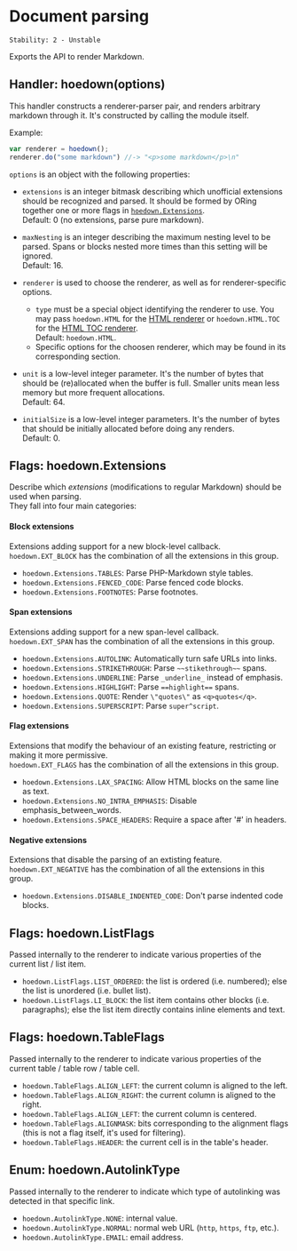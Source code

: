 # Document parsing

    Stability: 2 - Unstable

Exports the API to render Markdown.


## Handler: hoedown(options)

This handler constructs a renderer-parser pair, and renders arbitrary markdown through it. It's constructed by calling the module itself.

Example:

```js
var renderer = hoedown();
renderer.do("some markdown") //-> "<p>some markdown</p>\n"
```

`options` is an object with the following properties:

  * `extensions` is an integer bitmask describing which unofficial extensions should be recognized and parsed.
    It should be formed by ORing together one or more flags in [`hoedown.Extensions`](#flags_hoedown_extensions).  
    Default: 0 (no extensions, parse pure markdown).

  * `maxNesting` is an integer describing the maximum nesting level to be parsed.
    Spans or blocks nested more times than this setting will be ignored.  
    Default: 16.

  * `renderer` is used to choose the renderer, as well as for renderer-specific options.

    * `type` must be a special object identifying the renderer to use.
       You may pass `hoedown.HTML` for the [HTML renderer](html.markdown#hoedown_html) or `hoedown.HTML.TOC` for the [HTML TOC renderer](html.markdown#hoedown_html_toc).  
       Default: `hoedown.HTML`.
    * Specific options for the choosen renderer, which may be found in its corresponding section.

  * `unit` is a low-level integer parameter. It's the number of bytes that should be (re)allocated when the buffer is full.
    Smaller units mean less memory but more frequent allocations.  
    Default: 64.

  * `initialSize` is a low-level integer parameters. It's the number of bytes that should be initially allocated before doing any renders.  
    Default: 0.


## Flags: hoedown.Extensions

Describe which *extensions* (modifications to regular Markdown) should be used when parsing.  
They fall into four main categories:

#### Block extensions

Extensions adding support for a new block-level callback.  
`hoedown.EXT_BLOCK` has the combination of all the extensions in this group.

  * `hoedown.Extensions.TABLES`: Parse PHP-Markdown style tables.
  * `hoedown.Extensions.FENCED_CODE`: Parse fenced code blocks.
  * `hoedown.Extensions.FOOTNOTES`: Parse footnotes.

#### Span extensions

Extensions adding support for a new span-level callback.  
`hoedown.EXT_SPAN` has the combination of all the extensions in this group.

  * `hoedown.Extensions.AUTOLINK`: Automatically turn safe URLs into links.
  * `hoedown.Extensions.STRIKETHROUGH`: Parse `~~stikethrough~~` spans.
  * `hoedown.Extensions.UNDERLINE`: Parse `_underline_` instead of emphasis.
  * `hoedown.Extensions.HIGHLIGHT`: Parse `==highlight==` spans.
  * `hoedown.Extensions.QUOTE`: Render `\"quotes\"` as `<q>quotes</q>`.
  * `hoedown.Extensions.SUPERSCRIPT`: Parse `super^script`.

#### Flag extensions

Extensions that modify the behaviour of an existing feature, restricting or making it more permissive.  
`hoedown.EXT_FLAGS` has the combination of all the extensions in this group.

  * `hoedown.Extensions.LAX_SPACING`: Allow HTML blocks on the same line as text.
  * `hoedown.Extensions.NO_INTRA_EMPHASIS`: Disable emphasis_between_words.
  * `hoedown.Extensions.SPACE_HEADERS`: Require a space after '#' in headers.

#### Negative extensions

Extensions that disable the parsing of an extisting feature.  
`hoedown.EXT_NEGATIVE` has the combination of all the extensions in this group.

  * `hoedown.Extensions.DISABLE_INDENTED_CODE`: Don't parse indented code blocks.


## Flags: hoedown.ListFlags

Passed internally to the renderer to indicate various properties of the current list / list item.

  * `hoedown.ListFlags.LIST_ORDERED`: the list is ordered (i.e. numbered); else the list is unordered (i.e. bullet list).
  * `hoedown.ListFlags.LI_BLOCK`: the list item contains other blocks (i.e. paragraphs); else the list item directly contains inline elements and text.


## Flags: hoedown.TableFlags

Passed internally to the renderer to indicate various properties of the current table / table row / table cell.

  * `hoedown.TableFlags.ALIGN_LEFT`: the current column is aligned to the left.
  * `hoedown.TableFlags.ALIGN_RIGHT`: the current column is aligned to the right.
  * `hoedown.TableFlags.ALIGN_LEFT`: the current column is centered.
  * `hoedown.TableFlags.ALIGNMASK`: bits corresponding to the alignment flags (this is not a flag itself, it's used for filtering).
  * `hoedown.TableFlags.HEADER`: the current cell is in the table's header.


## Enum: hoedown.AutolinkType

Passed internally to the renderer to indicate which type of autolinking was
detected in that specific link.

  * `hoedown.AutolinkType.NONE`: internal value.
  * `hoedown.AutolinkType.NORMAL`: normal web URL (`http`, `https`, `ftp`, etc.).
  * `hoedown.AutolinkType.EMAIL`: email address.

